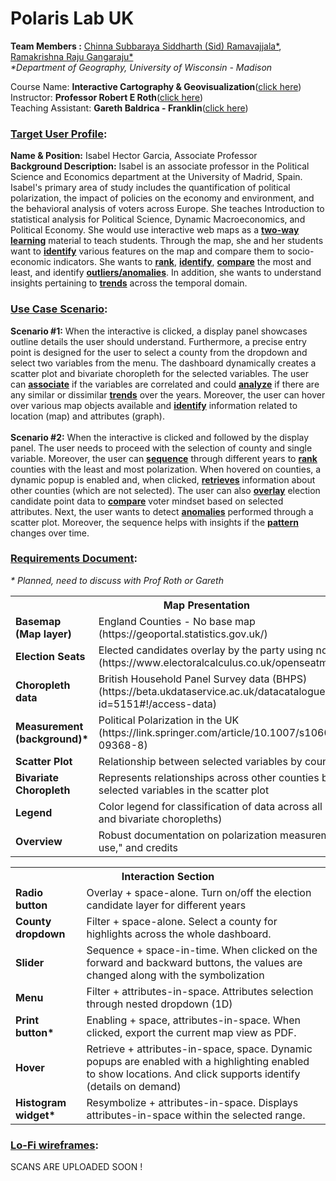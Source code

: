 # Polaris Lab UK
<b>Team Members :</b> <a href="ramavajjala@wisc.edu"> Chinna Subbaraya Siddharth (Sid) Ramavajjala*</a>, <a href="grk.gangaraju@wisc.edu"> Ramakrishna Raju Gangaraju*</a><br>
<i>*Department of Geography, University of Wisconsin - Madison</i>
<p>Course Name: <b>Interactive Cartography & Geovisualization</b>(<a href = "https://geography.wisc.edu/cartography/education/G575/G575SP2022.html">click here</a>)<br> Instructor: <b>Professor Robert E Roth</b>(<a href="https://geography.wisc.edu/gis/staff/roth-robert/">click here</a>)<br> Teaching Assistant: <b>Gareth Baldrica - Franklin</b>(<a href="https://geography.wisc.edu/staff/baldrica-franklin-gareth/">click here</a>)</p>

<h3><b><ins>Target User Profile</ins>:</b></h3>
<b>Name & Position:</b> Isabel Hector Garcia, Associate Professor <br>
<b>Background Description:</b> Isabel is an associate professor in the Political Science and Economics department at the University of Madrid, Spain. Isabel's primary area of study includes the quantification of political polarization, the impact of policies on the economy and environment, and the behavioral analysis of voters across Europe. She teaches Introduction to statistical analysis for Political Science, Dynamic Macroeconomics, and Political Economy. She would use interactive web maps as a <b><ins>two-way learning</ins></b> material to teach students. Through the map, she and her students want to <b><ins>identify</ins></b> various features on the map and compare them to socio-economic indicators. She wants to <b><ins>rank</b></ins>, <b><ins>identify</b></ins>, <b><ins>compare</b></ins> the most and least, and identify <b><ins>outliers/anomalies</b></ins>. In addition, she wants to understand insights pertaining to <b><ins>trends</b></ins> across the temporal domain.<br>
<h3><b><ins>Use Case Scenario</ins>:</b></h3>
<b>Scenario #1:</b> When the interactive is clicked, a display panel showcases outline details the user should understand. Furthermore, a precise entry point is designed for the user to select a county from the dropdown and select two variables from the menu. The dashboard dynamically creates a scatter plot and bivariate choropleth for the selected variables. The user can <b><ins>associate</b></ins> if the variables are correlated and could <b><ins>analyze</b></ins> if there are any similar or dissimilar <b><ins>trends</b></ins> over the years. Moreover, the user can hover over various map objects available and <b><ins>identify</b></ins> information related to location (map) and attributes (graph).<br>
<br>
<b>Scenario #2:</b> When the interactive is clicked and followed by the display panel. The user needs to proceed with the selection of county and single variable. Moreover, the user can <b><ins>sequence</b></ins> through different years to <b><ins>rank</b></ins> counties with the least and most polarization. When hovered on counties, a dynamic popup is enabled and, when clicked, <b><ins>retrieves</b></ins> information about other counties (which are not selected). The user can also <b><ins>overlay</b></ins> election candidate point data to <b><ins>compare</b></ins> voter mindset based on selected attributes. Next, the user wants to detect <b><ins>anomalies</b></ins> performed through a scatter plot. Moreover, the sequence helps with insights if the <b><ins>pattern</b></ins> changes over time.<br>

<h3><b><ins>Requirements Document</ins>:</b></h3>
<i>* Planned, need to discuss with Prof Roth or Gareth</i>
<table> <tr><th colspan="2">Map Presentation</th></tr>
<tr><td><b>Basemap (Map layer)</b></td>	<td>England Counties - No base map (https://geoportal.statistics.gov.uk/)</td></tr>
<tr><td><b>Election Seats</b></td>	<td>Elected candidates overlay by the party using nominal colors (https://www.electoralcalculus.co.uk/openseatmap.html)</td></tr>
<tr><td><b>Choropleth data</b></td>	<td>British Household Panel Survey data (BHPS) (https://beta.ukdataservice.ac.uk/datacatalogue/studies/study?id=5151#!/access-data)</td></tr>
<tr><td><b>Measurement (background)*</b></td>	<td>Political Polarization in the UK (https://link.springer.com/article/10.1007/s10602-022-09368-8)</td></tr>
<tr><td><b>Scatter Plot</b></td>	<td>Relationship between selected variables by county (2D) </td></tr>
<tr><td><b>Bivariate Choropleth</b></td>	<td>Represents relationships across other counties based on selected variables in the scatter plot</td></tr>
<tr><td><b>Legend</b></td>	<td>Color legend for classification of data across all map types (uni and bivariate choropleths)</td></tr>
<tr><td><b>Overview</b></td>	<td>Robust documentation on polarization measurements, "how to use," and credits</td></tr> </table>

<table> <tr><th colspan="2">Interaction Section</th></tr>
<tr><td><b>Radio button</b></td>	<td>Overlay + space-alone. Turn on/off the election candidate layer for different years</td></tr>
<tr><td><b>County dropdown</b></td> <td>Filter + space-alone. Select a county for highlights across the whole dashboard.</td></tr>
<tr><td><b>Slider</b></td>	<td>Sequence + space-in-time. When clicked on the forward and backward buttons, the values are changed along with the symbolization</td></tr>
<tr><td><b>Menu</b></td>	<td>Filter + attributes-in-space. Attributes selection through nested dropdown (1D)</td></tr>
<tr><td><b>Print button*</b></td>	<td>Enabling + space, attributes-in-space. When clicked, export the current map view as PDF.</td></tr>
<tr><td><b>Hover</b></td>	<td>Retrieve + attributes-in-space, space. Dynamic popups are enabled with a highlighting enabled to show locations. And click supports identify (details on demand)</td></tr>
<tr><td><b>Histogram widget*</b></td>	<td>Resymbolize + attributes-in-space. Displays attributes-in-space within the selected range.</td></tr> </table>

<h3><b><ins>Lo-Fi wireframes</ins>:</b></h3>
SCANS ARE UPLOADED SOON !







